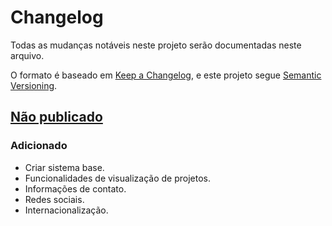 # Changelog

Todas as mudanças notáveis neste projeto serão documentadas neste arquivo.

O formato é baseado em [Keep a Changelog](https://keepachangelog.com/pt-BR/1.0.0/),
e este projeto segue [Semantic Versioning](https://semver.org/lang/pt-BR/).

## [Não publicado]

### Adicionado
- Criar sistema base.
- Funcionalidades de visualização de projetos.
- Informações de contato.
- Redes sociais.
- Internacionalização.

[Não publicado]: https://github.com/JoaoGH/portfolio/compare/main..main

